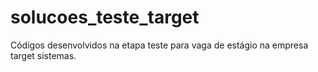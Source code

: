 # solucoes_teste_target
Códigos desenvolvidos na etapa teste para vaga de estágio na empresa target sistemas.
